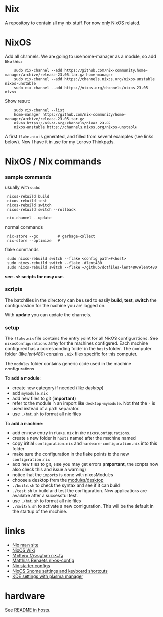 # Nix

A repository to contain all my nix stuff. For now only NixOS related.
 
# NixOS
Add all channels. We are going to use home-manager as a module, so add like this:

        sudo nix-channel --add https://github.com/nix-community/home-manager/archive/release-23.05.tar.gz home-manager
        sudo nix-channel --add https://channels.nixos.org/nixos-unstable nixos-unstable
        sudo nix-channel --add https://nixos.org/channels/nixos-23.05 nixos

Show result:

        sudo nix-channel --list
        home-manager https://github.com/nix-community/home-manager/archive/release-23.05.tar.gz
        nixos https://nixos.org/channels/nixos-23.05
        nixos-unstable https://channels.nixos.org/nixos-unstable

A first `flake.nix` is generated, and filled from several examples (see links below). Now I have it in use for my Lenovo Thinkpads.


# NixOS / Nix commands

### sample commands

usually with `sudo`:

     nixos-rebuild build
     nixos-rebuild test
     nixos-rebuild switch
     nixos-rebuild switch --rollback

     nix-channel --update

normal commands

     nix-store --gc         # garbage-collect
     nix-store --optimize   # 

flake commands

     sudo nixos-rebuild switch --flake <config path>#<host>
     sudo nixos-rebuild switch --flake .#lent480
     sudo nixos-rebuild switch --flake ~/github/dotfiles-lent480/#lent480

**see `.sh` scripts for easy use.**

### scripts

The batchfiles in the directory can be used to easily **build**, **test**, **switch** the configurastion for the nachine you are logged on.

With **update** you can update the channels.


### setup

The `flake.nix` file contains the entry point for all NixOS configurations.
See `nixosConfigurations` array for the machines configured. Each machine configured has a corresponding folder in the `hosts` folder. The computer folder (like *lent480*) contains `.nix` files specific for this computer.

The `modules` folder contains generic code used in the machine configurations.

To **add a module**:

- create new category if needed (like *desktop*)
- add `mymodule.nix`
- add new files to git (**important**)
- refer to the module in an import like `desktop-mymodule`. Not that the `-` is used instead of a path separator.
- use `./fmt.sh` to format all nix files

To **add a machine**:

- add en new entry in `flake.nix` in the `nixosConfigurations`.
- create a new folder in `hosts` named after the machine named
- copy initial `configuration.nix` and `hardware-configuration.nix` into this folder
- make sure the configuration in the flake points to the new `configuration.nix`
- add new files to git, else you may get errors (**important**, the scripts now also check this and issue a warning)
- notice that the `imports` is done with nixosModules
- choose a desktop from the [modules/desktop](./modules/desktop)
- `./build.sh` to check the syntax and see if it can build
- `./test.sh` to build and test the configuration. New applications are available after a successful test.
- use `./fmt.sh` to format all nix files
- `./switch.sh` to activate a new configuration. This will be the default in the startup of the machine.


# links

- [Nix main site](https://nixos.org/)
- [NixOS Wiki](https://nixos.wiki)
- [Mathew Croughan nixcfg](https://github.com/MatthewCroughan/nixcfg)
- [Matthias Benaets nixos-config](https://github.com/MatthiasBenaets/nixos-config/)
- [Nix starter configs](https://github.com/Misterio77/nix-starter-configs)
- [NixOS Gnome settings and keyboard shortcuts](https://the-empire.systems/nixos-gnome-settings-and-keyboard-shortcuts)
- [KDE settings with plasma manager](https://github.com/mcdonc/.nixconfig/blob/master/videos/plasma-manager/script.rst)

# hardware
See [README in hosts](./hosts/README.md).
